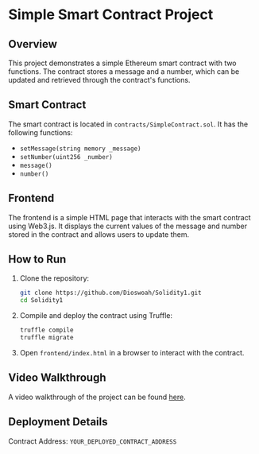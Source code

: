 # Simple Smart Contract Project

## Overview

This project demonstrates a simple Ethereum smart contract with two functions. The contract stores a message and a number, which can be updated and retrieved through the contract's functions.

## Smart Contract

The smart contract is located in `contracts/SimpleContract.sol`. It has the following functions:
- `setMessage(string memory _message)`
- `setNumber(uint256 _number)`
- `message()`
- `number()`

## Frontend

The frontend is a simple HTML page that interacts with the smart contract using Web3.js. It displays the current values of the message and number stored in the contract and allows users to update them.

## How to Run

1. Clone the repository:
    ```sh
    git clone https://github.com/Dioswoah/Solidity1.git
    cd Solidity1
    ```

2. Compile and deploy the contract using Truffle:
    ```sh
    truffle compile
    truffle migrate
    ```

3. Open `frontend/index.html` in a browser to interact with the contract.

## Video Walkthrough

A video walkthrough of the project can be found [here](https://loom.com).

## Deployment Details

Contract Address: `YOUR_DEPLOYED_CONTRACT_ADDRESS`

